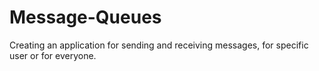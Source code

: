 # Message-Queues
Creating an application for sending and receiving messages, for specific user or for everyone.
